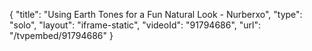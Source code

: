 {
    "title": "Using Earth Tones for a Fun Natural Look - Nurberxo",
    "type": "solo",
    "layout": "iframe-static",
    "videoId": "91794686",
    "url": "\/tvpembed\/91794686"
}